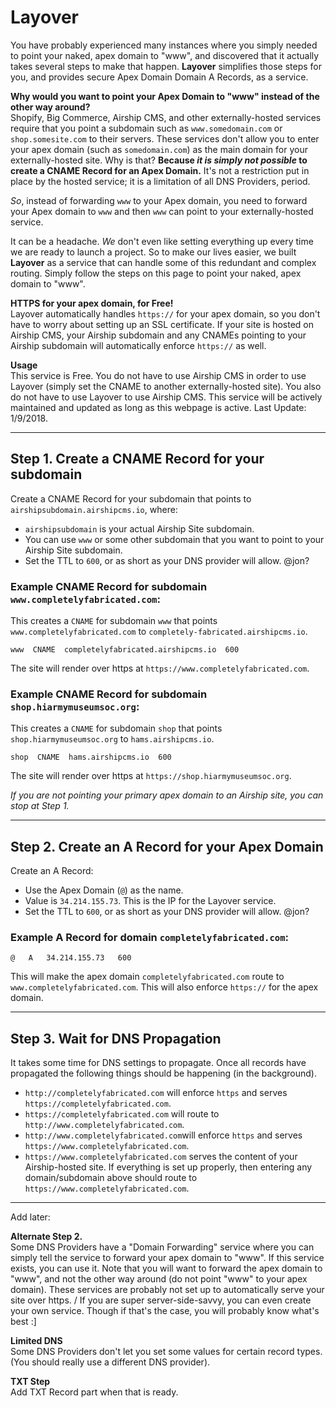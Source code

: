 # Layover
You have probably experienced many instances where you simply needed to point your naked, apex domain to "www", and discovered that it actually takes several steps to make that happen. **Layover** simplifies those steps for you, and provides secure Apex Domain Domain A Records, as a service.

**Why would you want to point your Apex Domain to "www" instead of the other way around?**  
Shopify, Big Commerce, Airship CMS, and other externally-hosted services require that you point a subdomain such as `www.somedomain.com` or `shop.somesite.com` to their servers. These services don't allow you to enter your apex domain (such as `somedomain.com`) as the main domain for your externally-hosted site. Why is that? **Because _it is simply not possible_ to create a CNAME Record for an Apex Domain.** It's not a restriction put in place by the hosted service; it is a limitation of all DNS Providers, period. 

_So_, instead of forwarding `www` to your Apex domain, you need to forward your Apex domain to `www` and then `www` can point to your externally-hosted service. 

It can be a headache. _We_ don't even like setting everything up every  time we are ready to launch a project. So to make our lives easier, we built **Layover** as a service that can handle some of this redundant and complex routing. Simply follow the steps on this page to point your naked, apex domain to "www". 

**HTTPS for your apex domain, for Free!**  
Layover automatically handles `https://` for your apex domain, so you don't have to worry about setting up an SSL certificate. If your site is hosted on Airship CMS, your Airship subdomain and any CNAMEs pointing to your Airship subdomain will automatically enforce `https://` as well. 

**Usage**  
This service is Free. You do not have to use Airship CMS in order to use Layover (simply set the CNAME to another externally-hosted site). You also do not have to use Layover to use Airship CMS. This service will be actively maintained and updated as long as this webpage is active. Last Update: 1/9/2018.

---

## Step 1. Create a CNAME Record for your subdomain
Create a CNAME Record for your subdomain that points to `airshipsubdomain.airshipcms.io`, where:
- `airshipsubdomain` is your actual Airship Site subdomain. 
- You can use `www` or some other subdomain that you want to point to your Airship Site subdomain. 
- Set the TTL to `600`, or as short as your DNS provider will allow. @jon?

### Example CNAME Record for subdomain `www.completelyfabricated.com`:
This creates a `CNAME` for subdomain `www` that points `www.completelyfabricated.com` to `completely-fabricated.airshipcms.io`.
```
www  CNAME  completelyfabricated.airshipcms.io  600
```
The site will render over https at `https://www.completelyfabricated.com`.

### Example CNAME Record for subdomain `shop.hiarmymuseumsoc.org`:
This creates a `CNAME` for subdomain `shop` that points `shop.hiarmymuseumsoc.org` to `hams.airshipcms.io`.
```
shop  CNAME  hams.airshipcms.io  600
```
The site will render over https at `https://shop.hiarmymuseumsoc.org`.

_If you are not pointing your primary apex domain to an Airship site, you can stop at Step 1._

---

## Step 2. Create an A Record for your Apex Domain
Create an A Record:
- Use the Apex Domain (`@`) as the name.
- Value is `34.214.155.73`. This is the IP for the Layover service.
- Set the TTL to `600`, or as short as your DNS provider will allow. @jon?

### Example A Record for domain `completelyfabricated.com`:
```
@   A   34.214.155.73   600
```
This will make the apex domain `completelyfabricated.com` route to `www.completelyfabricated.com`. 
This will also enforce `https://` for the apex domain.

---

## Step 3. Wait for DNS Propagation
It takes some time for DNS settings to propagate. Once all records have propagated the following things should be happening (in the background).
- `http://completelyfabricated.com` will enforce `https` and serves `https://completelyfabricated.com`.
- `https://completelyfabricated.com` will route to `http://www.completelyfabricated.com`.
- `http://www.completelyfabricated.com`will enforce `https` and serves `https://www.completelyfabricated.com`.
- `https://www.completelyfabricated.com` serves the content of your Airship-hosted site.
If everything is set up properly, then entering any domain/subdomain above should route to `https://www.completelyfabricated.com`.

---

Add later:

**Alternate Step 2.**  
Some DNS Providers have a "Domain Forwarding" service where you can simply tell the service to forward your apex domain to "www". If this service exists, you can use it. Note that you will want to forward the apex domain to "www", and not the other way around (do not point "www" to your apex domain). These services are probably not set up to automatically serve your site over https. / If you are super server-side-savvy, you can even create your own service. Though if that's the case, you will probably know what's best :]

**Limited DNS**  
Some DNS Providers don't let you set some values for certain record types. (You should really use a different DNS provider).

**TXT Step**  
Add TXT Record part when that is ready.
